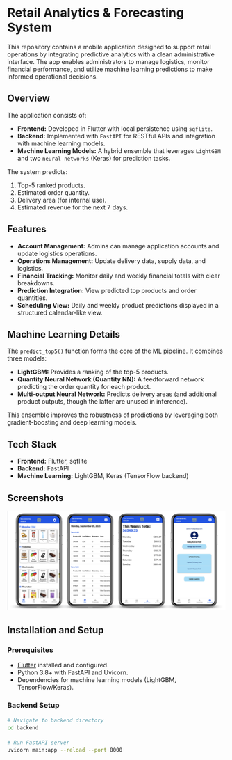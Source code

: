 # Retail Analytics & Forecasting System

This repository contains a mobile application designed to support retail operations by integrating predictive analytics with a clean administrative interface. The app enables administrators to manage logistics, monitor financial performance, and utilize machine learning predictions to make informed operational decisions.

## Overview

The application consists of:
- **Frontend:** Developed in Flutter with local persistence using `sqflite`.
- **Backend:** Implemented with `FastAPI` for RESTful APIs and integration with machine learning models.
- **Machine Learning Models:** A hybrid ensemble that leverages `LightGBM` and two `neural networks` (Keras) for prediction tasks.

The system predicts:
1. Top-5 ranked products.
2. Estimated order quantity.
3. Delivery area (for internal use).
4. Estimated revenue for the next 7 days.

## Features

- **Account Management:** Admins can manage application accounts and update logistics operations.
- **Operations Management:** Update delivery data, supply data, and logistics.
- **Financial Tracking:** Monitor daily and weekly financial totals with clear breakdowns.
- **Prediction Integration:** View predicted top products and order quantities.
- **Scheduling View:** Daily and weekly product predictions displayed in a structured calendar-like view.

## Machine Learning Details

The `predict_top5()` function forms the core of the ML pipeline. It combines three models:

- **LightGBM:** Provides a ranking of the top-5 products.
- **Quantity Neural Network (Quantity NN):** A feedforward network predicting the order quantity for each product.
- **Multi-output Neural Network:** Predicts delivery areas (and additional product outputs, though the latter are unused in inference).

This ensemble improves the robustness of predictions by leveraging both gradient-boosting and deep learning models.

## Tech Stack

- **Frontend:** Flutter, sqflite
- **Backend:** FastAPI
- **Machine Learning:** LightGBM, Keras (TensorFlow backend)

## Screenshots

<p align="center">
  <img src="app_screenshots/all_screens.png"/>
</p>

## Installation and Setup

### Prerequisites
- [Flutter](https://flutter.dev/docs/get-started/install) installed and configured.
- Python 3.8+ with FastAPI and Uvicorn.
- Dependencies for machine learning models (LightGBM, TensorFlow/Keras).

### Backend Setup
```bash
# Navigate to backend directory
cd backend

# Run FastAPI server
uvicorn main:app --reload --port 8000
